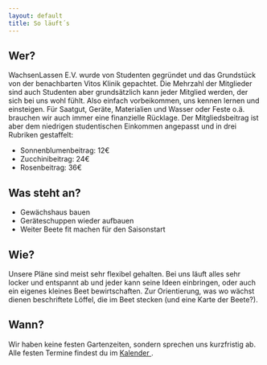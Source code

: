 ```yaml
---
layout: default
title: So läuft´s
---
```


<div class="articles">
    <h2 class="title">Wer?</h2>
	<p>WachsenLassen E.V. wurde von Studenten gegründet und das Grundstück von der benachbarten Vitos Klinik gepachtet. Die Mehrzahl der Mitglieder sind auch Studenten aber grundsätzlich kann jeder Mitglied werden, der sich bei uns wohl fühlt. Also einfach vorbeikommen, uns kennen lernen und einsteigen.
    Für Saatgut, Geräte, Materialien und Wasser oder Feste o.ä. brauchen wir auch immer eine finanzielle Rücklage. Der Mitgliedsbeitrag ist aber dem niedrigen studentischen Einkommen angepasst und in drei Rubriken gestaffelt: </p>
    <ul>
        <li>Sonnenblumenbeitrag: 12€</li>
        <li>Zucchinibeitrag: 24€</li>
        <li>Rosenbeitrag: 36€</li>
    </ul>
    <h2 class="title">Was steht an?</h2>
    <ul>
        <li>Gewächshaus bauen</li>
        <li>Geräteschuppen wieder aufbauen</li>
        <li>Weiter Beete fit machen für den Saisonstart</li>
    </ul>
    <h2 class="title">Wie?</h2>
	<p>Unsere Pläne sind meist sehr flexibel gehalten. Bei uns läuft alles sehr locker und entspannt ab und jeder kann seine Ideen einbringen, oder auch ein eigenes kleines Beet bewirtschaften. Zur Orientierung, was wo wächst dienen beschriftete Löffel, die im Beet stecken (und eine Karte der Beete?).</p>
    <h2 class="title">Wann?</h2>
	<p>Wir haben keine festen Gartenzeiten, sondern sprechen uns kurzfristig ab. Alle festen Termine findest du im <a href="/calender"> Kalender </a> .</p>
</div>

<!-- <div class="home" id="home"> -->
<!-- <h1 class="pageTitle">Neues aus dem Garten</h1>
  <ul class="posts noList">
    {% for post in paginator.posts %}
      <li>
        <span class="date">{{ post.date | date: '%B %d, %Y' }}</span>
        <h3><a class="post-link" href="{{ post.url | prepend: site.baseurl }}">{{ post.title }}</a></h3>
        <p>{% if post.description %}{{ post.description }}{% else %}{{ post.excerpt | strip_html }}{% endif %}</p>
      </li>
    {% endfor %}
  </ul> 
  <!-- Pagination links -->
  
  <!-- <div class="pagination"> -->
  <!--   {% if paginator.previous_page %}
      <a href="{{ paginator.previous_page_path | prepend: site.baseurl }}" class="previous button__outline">Newer Posts</a> 
    {% endif %}
    {% if paginator.next_page %}
      <a href="{{ paginator.next_page_path | prepend: site.baseurl }}" class="next button__outline">Older Posts</a>
    {% endif %} -->
<!--  </div> -->
<!-- </div> -->
